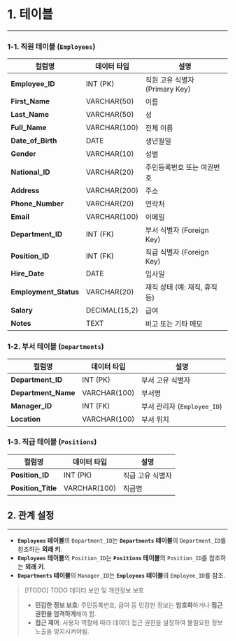 # 1. 테이블
***
### **1-1. 직원 테이블 (`Employees`)**

| 컬럼명                   | 데이터 타입        | 설명                      |
| --------------------- | ------------- | ----------------------- |
| **Employee_ID**       | INT (PK)      | 직원 고유 식별자 (Primary Key) |
| **First_Name**        | VARCHAR(50)   | 이름                      |
| **Last_Name**         | VARCHAR(50)   | 성                       |
| **Full_Name**         | VARCHAR(100)  | 전체 이름                   |
| **Date_of_Birth**     | DATE          | 생년월일                    |
| **Gender**            | VARCHAR(10)   | 성별                      |
| **National_ID**       | VARCHAR(20)   | 주민등록번호 또는 여권번호          |
| **Address**           | VARCHAR(200)  | 주소                      |
| **Phone_Number**      | VARCHAR(20)   | 연락처                     |
| **Email**             | VARCHAR(100)  | 이메일                     |
| **Department_ID**     | INT (FK)      | 부서 식별자 (Foreign Key)    |
| **Position_ID**       | INT (FK)      | 직급 식별자 (Foreign Key)    |
| **Hire_Date**         | DATE          | 입사일                     |
| **Employment_Status** | VARCHAR(20)   | 재직 상태 (예: 재직, 휴직 등)     |
| **Salary**            | DECIMAL(15,2) | 급여                      |
| **Notes**             | TEXT          | 비고 또는 기타 메모             |


### **1-2. 부서 테이블 (`Departments`)**

| 컬럼명                 | 데이터 타입       | 설명                     |
| ------------------- | ------------ | ---------------------- |
| **Department_ID**   | INT (PK)     | 부서 고유 식별자              |
| **Department_Name** | VARCHAR(100) | 부서명                    |
| **Manager_ID**      | INT (FK)     | 부서 관리자 (`Employee_ID`) |
| **Location**        | VARCHAR(100) | 부서 위치                  |

### **1-3. 직급 테이블 (`Positions`)**

| 컬럼명                | 데이터 타입       | 설명        |
| ------------------ | ------------ | --------- |
| **Position_ID**    | INT (PK)     | 직급 고유 식별자 |
| **Position_Title** | VARCHAR(100) | 직급명       |

## 2. 관계 설정
***

- **`Employees` 테이블**의 `Department_ID`는 **`Departments` 테이블**의 `Department_ID`를 참조하는 **외래 키**.
- **`Employees` 테이블**의 `Position_ID`는 **`Positions` 테이블**의 `Position_ID`를 참조하는 **외래 키**.
- **`Departments` 테이블**의 `Manager_ID`는 **`Employees` 테이블**의 `Employee_ID`를 참조.


> [!TODO] TODO 데이터 보안 및 개인정보 보호
> - **민감한 정보 보호**: 주민등록번호, 급여 등 민감한 정보는 **암호화**하거나 **접근 권한을 엄격하게**해야 함.
> - **접근 제어**: 사용자 역할에 따라 데이터 접근 권한을 설정하여 불필요한 정보 노출을 방지시켜야됨.


